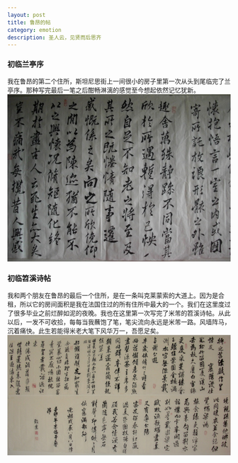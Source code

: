 ```yaml
---
layout: post
title: 鲁昂的帖
category: emotion
description: 圣人云，见贤而后思齐
---
```

### 初临兰亭序
我在鲁昂的第二个住所，斯坦尼思街上一间很小的房子里第一次从头到尾临完了兰亭序。那种写完最后一笔之后酣畅淋漓的感觉至今想起依然记忆犹新。
![Rouen1](/images/emotion/Rouen/2011RouenLanting.jpg)

### 初临笤溪诗帖
我和两个朋友在鲁昂的最后一个住所，是在一条叫克莱蒙索的大道上。因为是合租，所以它的房间面积是我在法国住过的所有住所中最大的一个。我们在这里度过了很多毕业之前烂醉如泥的夜晚。我也在这里第一次写完了米芾的笤溪诗帖。从此以后，一发不可收拾，每每当我蘸饱了笔，笔尖流向永远是米芾一路。风墙阵马，沉着痛快。此生若能得米老大笔下风华万一，吾愿足矣。
![Rouen2](/images/emotion/Rouen/2011RouenTxst.jpg)